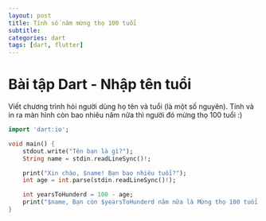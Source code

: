 ```yaml
---
layout: post
title: Tính số năm mừng thọ 100 tuổi
subtitle: 
categories: dart
tags: [dart, flutter]
---
```


# Bài tập Dart - Nhập tên tuổi

Viết chương trình hỏi người dùng họ tên và tuổi (là một số nguyên). Tính và in ra màn hình còn bao nhiêu năm nữa thì người đó mừng thọ 100 tuổi :)

```dart
import 'dart:io';

void main() {    
    stdout.write("Tên bạn là gì?");
    String name = stdin.readLineSync()!;

    print("Xin chào, $name! Bạn bao nhiêu tuổi?");
    int age = int.parse(stdin.readLineSync()!);

    int yearsToHunderd = 100 - age;
    print("$name, Bạn còn $yearsToHunderd năm nữa là Mừng thọ 100 tuổi!");
}
```

